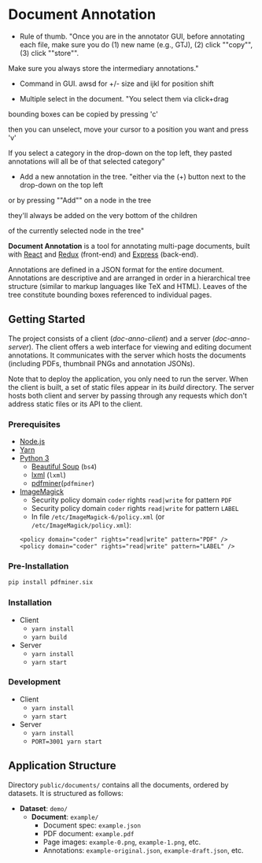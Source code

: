 # Document Annotation

- Rule of thumb. "Once you are in the annotator GUI, before annotating each file, make sure you do (1) new name (e.g., GTJ), (2) click ""copy"", (3) click ""store"".

Make sure you always store the intermediary annotations."

        

- Command in GUI.        awsd for +/- size  and ijkl for position shift

 

- Multiple select in the document.        "You select them via click+drag

bounding boxes can be copied by pressing 'c'

then you can unselect, move your cursor to a position you want and press 'v'

 

If you select a category in the drop-down on the top left, they pasted annotations will all be of that selected category"

 

- Add a new annotation in the tree.    "either via the (+) button next to the drop-down on the top left

or by pressing ""Add"" on a node in the tree

they'll always be added on the very bottom of the children

of the currently selected node in the tree"


**Document Annotation** is a tool for annotating multi-page documents,
built with [React](https://reactjs.org/) and [Redux](https://redux.js.org/)
(front-end) and [Express](http://expressjs.com/) (back-end).

Annotations are defined in a JSON format for the entire document.
Annotations are descriptive and are arranged in order in a hierarchical tree
structure (similar to markup languages like TeX and HTML). Leaves of the tree
constitute bounding boxes referenced to individual pages.

## Getting Started

The project consists of a client (*doc-anno-client*) and a server
(*doc-anno-server*). The client offers a web interface for viewing and editing
document annotations. It communicates with the server which hosts the documents
(including PDFs, thumbnail PNGs and annotation JSONs).

Note that to deploy the application, you only need to run the server.
When the client is built, a set of static files appear in its *build* directory.
The server hosts both client and server by passing through any requests
which don't address static files or its API to the client.

### Prerequisites

- [Node.js](https://nodejs.org/)
- [Yarn](https://yarnpkg.com/)
- [Python 3](https://www.python.org/)
  - [Beautiful Soup](https://www.crummy.com/software/BeautifulSoup/bs4/doc/) (`bs4`)
  - [lxml](https://lxml.de/) (`lxml`)
  - [pdfminer](https://github.com/pdfminer/pdfminer.six)(`pdfminer`)
- [ImageMagick](https://www.imagemagick.org/)
  - Security policy domain `coder` rights `read|write` for pattern `PDF`
  - Security policy domain `coder` rights `read|write` for pattern `LABEL`
  - In file `/etc/ImageMagick-6/policy.xml` (or `/etc/ImageMagick/policy.xml`):
  ```
  <policy domain="coder" rights="read|write" pattern="PDF" />
  <policy domain="coder" rights="read|write" pattern="LABEL" />
  ```

### Pre-Installation
```python
pip install pdfminer.six
```


### Installation

- Client
  - `yarn install`
  - `yarn build`
- Server
  - `yarn install`
  - `yarn start`

### Development

- Client
  - `yarn install`
  - `yarn start`
- Server
  - `yarn install`
  - `PORT=3001 yarn start`

## Application Structure

Directory `public/documents/` contains all the documents, ordered by datasets.
It is structured as follows:

- **Dataset**: `demo/`
  - **Document**: `example/`
    - Document spec: `example.json`
    - PDF document: `example.pdf`
    - Page images: `example-0.png`, `example-1.png`, etc.
    - Annotations: `example-original.json`, `example-draft.json`, etc.

